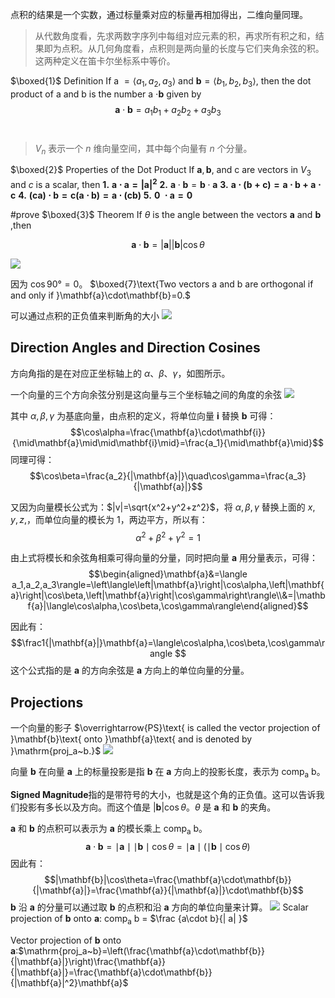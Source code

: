 点积的结果是一个实数，通过标量乘对应的标量再相加得出，二维向量同理。
> 从代数角度看，先求两数字序列中每组对应元素的积，再求所有积之和，结果即为点积。从几何角度看，点积则是两向量的长度与它们夹角余弦的积。这两种定义在笛卡尔坐标系中等价。

$\boxed{1}$ Definition If a $=\langle a_1,a_2,a_3\rangle$ and $\mathbf{b}=\langle b_1,b_2,b_3\rangle$, then the dot product of a
and b is the number a $\cdot\mathbf{b}$ given by
$$\mathbf{a}\cdot\mathbf{b}=a_1b_1+a_2b_2+a_3b_3$$
<br>
> $V_{n}$ 表示一个 $n$ 维向量空间，其中每个向量有 $n$ 个分量。

$\boxed{2}$ Properties of the Dot Product If $\mathbf{a},\mathbf{b}$, and c are vectors in $V_{3}$ and $c$ is a scalar, then
$\mathbf{1.~a\cdot a=|a|^2}$
$\mathbf{2.~a} \cdot \mathbf{b} = \mathbf{b} \cdot \mathbf{a}$
$\mathbf{3.~a\cdot(b+c)=a\cdot b+a\cdot c}$
$\mathbf{4.~(c\mathbf{a})\cdot\mathbf{b}=c(\mathbf{a}\cdot\mathbf{b})=\mathbf{a}\cdot(c\mathbf{b})}$
$\mathbf{5.~0~\cdot a=0}$

#prove 
$\boxed{3}$ Theorem If $\theta$ is the angle between the vectors $\mathbf{a}$ and $\mathbf{b}$ ,then
 
$$\mathbf{a}\cdot\mathbf{b}=|\mathbf{a}||\mathbf{b}|\cos\theta $$

![](images/Pasted%20image%2020240819231005.png)
<br>

因为 $\cos90°=0$。
$\boxed{7}\text{Two vectors a and b are orthogonal if and only if }\mathbf{a}\cdot\mathbf{b}=0.$

可以通过点积的正负值来判断角的大小
![](images/Pasted%20image%2020240820074127.png)

## Direction Angles and Direction Cosines
方向角指的是在对应正坐标轴上的 $\alpha、\beta、\gamma$，如图所示。

一个向量的三个方向余弦分别是这向量与三个坐标轴之间的角度的余弦
![](images/Pasted%20image%2020240820074455.png)

其中 $\alpha,\beta, \gamma$ 为基底向量，由点积的定义，将单位向量 $\mathbf{i}$ 替换 $\mathbf{b}$ 可得：
$$\cos\alpha=\frac{\mathbf{a}\cdot\mathbf{i}}{\mid\mathbf{a}\mid\mid\mathbf{i}\mid}=\frac{a_1}{\mid\mathbf{a}\mid}$$
同理可得：
$$\cos\beta=\frac{a_2}{|\mathbf{a}|}\quad\cos\gamma=\frac{a_3}{|\mathbf{a}|}$$

又因为向量模长公式为：$|v|=\sqrt{x^2+y^2+z^2}$，将 $\alpha,\beta, \gamma$ 替换上面的 $x, y, z$,，而单位向量的模长为 1，两边平方，所以有：
$$\alpha ^{2}+\beta ^{2}+\gamma ^{2}=1$$

由上式将模长和余弦角相乘可得向量的分量，同时把向量 $\mathbf{a}$ 用分量表示，可得：
$$\begin{aligned}\mathbf{a}&=\langle a_1,a_2,a_3\rangle=\left\langle\left|\mathbf{a}\right|\cos\alpha,\left|\mathbf{a}\right|\cos\beta,\left|\mathbf{a}\right|\cos\gamma\right\rangle\\&=|\mathbf{a}|\langle\cos\alpha,\cos\beta,\cos\gamma\rangle\end{aligned}$$

因此有：
$$\frac1{|\mathbf{a}|}\mathbf{a}=\langle\cos\alpha,\cos\beta,\cos\gamma\rangle $$
这个公式指的是 $\mathbf{a}$ 的方向余弦是 $\mathbf{a}$ 方向上的单位向量的分量。

## Projections
一个向量的影子
$\overrightarrow{PS}\text{ is called the vector projection of }\mathbf{b}\text{ onto }\mathbf{a}\text{ and is denoted by }\mathrm{proj_a~b.}$
![](images/Pasted%20image%2020240825085529.png)

向量 ${\mathbf {b} }$ 在向量 ${\mathbf {a} }$ 上的标量投影是指 ${\mathbf {b} }$ 在 ${\mathbf {a} }$ 方向上的投影长度，表示为 $\mathrm{comp_a~b}$。

**Signed Magnitude**指的是带符号的大小，也就是这个角的正负值。这可以告诉我们投影有多长以及方向。而这个值是 ${|\mathbf {b} |\cos \theta }$。$\theta$ 是 ${\mathbf {a} }$ 和 ${\mathbf {b} }$ 的夹角。

${\mathbf {a} }$ 和 ${\mathbf {b} }$ 的点积可以表示为 ${\mathbf {a} }$ 的模长乘上 $\mathrm{comp_a~b}$。
$$\mathbf{a}\cdot\mathbf{b}=\mid\mathbf{a}\mid\mid\mathbf{b}\mid\cos\theta=\mid\mathbf{a}\mid(\mid\mathbf{b}\mid\cos\theta)$$
因此有：
$$|\mathbf{b}|\cos\theta=\frac{\mathbf{a}\cdot\mathbf{b}}{|\mathbf{a}|}=\frac{\mathbf{a}}{|\mathbf{a}|}\cdot\mathbf{b}$$
${\mathbf {b} }$ 沿 ${\mathbf {a} }$ 的分量可以通过取 ${\mathbf {b} }$ 的点积和沿 ${\mathbf {a} }$ 方向的单位向量来计算。
![](images/Pasted%20image%2020240825090819.png)
Scalar projection of $\mathbf{b}$ onto $\mathbf{a}$: $\mathrm{comp_a~b}$ = $\frac {a\cdot b}{| a| }$

Vector projection of $\mathbf{b}$ onto $\mathbf{a}$:$\mathrm{proj_a~b}=\left(\frac{\mathbf{a}\cdot\mathbf{b}}{|\mathbf{a}|}\right)\frac{\mathbf{a}}{|\mathbf{a}|}=\frac{\mathbf{a}\cdot\mathbf{b}}{|\mathbf{a}|^2}\mathbf{a}$